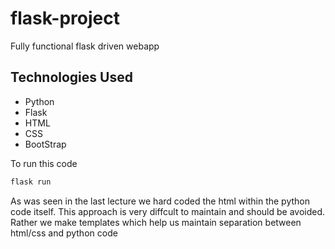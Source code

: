 # flask-project

Fully functional flask driven webapp

## Technologies Used

- Python
- Flask
- HTML
- CSS
- BootStrap

To run this code

``` python
flask run
```

As was seen in the last lecture we hard coded the html within the python code itself.
This approach is very diffcult to maintain and should be avoided.
Rather we make templates which help us maintain separation between html/css and python code
